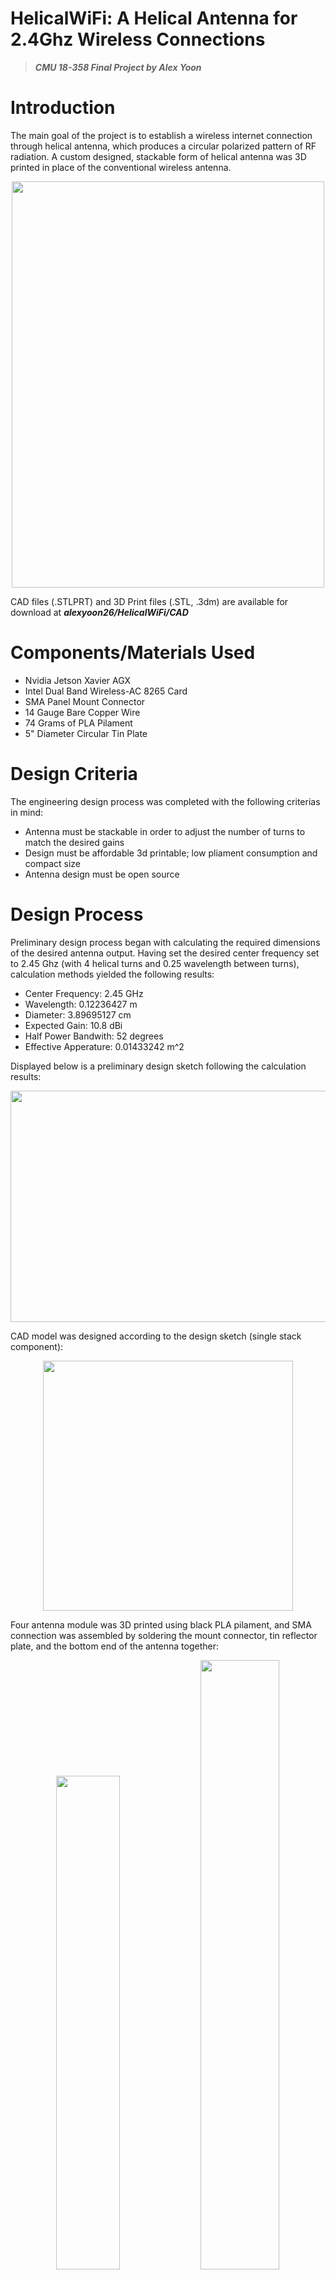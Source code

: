 # HelicalWiFi: A Helical Antenna for 2.4Ghz Wireless Connections

> ***CMU 18-358 Final Project by Alex Yoon***

# Introduction
The main goal of the project is to establish a wireless internet connection through helical antenna, which produces a circular polarized pattern of RF radiation. A custom designed, stackable form of helical antenna was 3D printed in place of the conventional wireless antenna. 

<p align="center">
  <img src="/assets/helical.jpg" width="500" height="650">
</p>

CAD files (.STLPRT) and 3D Print files (.STL, .3dm) are available for download at ***alexyoon26/HelicalWiFi/CAD***

# Components/Materials Used
- Nvidia Jetson Xavier AGX
- Intel Dual Band Wireless-AC 8265 Card
- SMA Panel Mount Connector
- 14 Gauge Bare Copper Wire
- 74 Grams of PLA Pilament
- 5" Diameter Circular Tin Plate

# Design Criteria
The engineering design process was completed with the following criterias in mind:
- Antenna must be stackable in order to adjust the number of turns to match the desired gains
- Design must be affordable 3d printable; low pliament consumption and compact size
- Antenna design must be open source

# Design Process
Preliminary design process began with calculating the required dimensions of the desired antenna output. 
Having set the desired center frequency set to 2.45 Ghz (with 4 helical turns and 0.25 wavelength between turns), calculation methods yielded the following results:
- Center Frequency: 2.45 GHz
- Wavelength: 0.12236427 m
- Diameter: 3.89695127 cm
- Expected Gain: 10.8 dBi
- Half Power Bandwith: 52 degrees
- Effective Apperature: 0.01433242 m^2

Displayed below is a preliminary design sketch following the calculation results:
<p align="center">
  <img src="/assets/design.jpg" width="700" height="370">
</p>

CAD model was designed according to the design sketch (single stack component):
<p align="center">
  <img src="/assets/cad.PNG" width="400" height="400">
</p>

Four antenna module was 3D printed using black PLA pilament, and SMA connection was assembled by soldering the mount connector, tin reflector plate, and the bottom end of the antenna together:
<p align="center" width="100%">
    <img width="45%" src="/assets/helical.jpg"> 
    <img width="50%" src="/assets/connection.jpg"> 
</p>

# Testing
Testing of the helical antenna was conducted using a portable network analyzer rated 11 GHz and a Jetson Xavier AGX with a M.2 Wireless Card installed. The network analyzer was calibrated then displayed the Standing Wave Ratio (SWR) and the S-Parameter of the helical antenna.

***SWR Graph Display (left) and S-Parameter Graph Display (right):***
<p align="center" width="100%">
    <img width="45%" src="/assets/SWR.jpg"> 
    <img width="47%" src="/assets/s11.jpg"> 
</p>

The network analyzer results show that helical antenna is centered around ***2.6GHz***, rather than the desired 2.4GHz range. It has also shown a SWR of 1.229 and antenna gain of 20 dBi. Possible explanations for such result are:
- Effect of material of the 3D printed component (PLA)
- Difference in actual diameter of the Helix due to wire deformation
- Difference in actual diameter of the Helix due to design fault

Further testing was conducted by connecting the antenna to the Jetson's AC8265 Wireless Card, then performing an online network speed test. Speed test was performed on https://www.speedtest.net/ and the result was compared with stock and no antenna installed.

***Helical Antenna:***
<p align="center" width="100%">
    <img width="40%" src="/assets/helicpic.jpg"> 
    <img width="55%" src="/assets/helicspeed.png"> 
</p>

***Stock Antenna:***
<p align="center" width="100%">
    <img width="40%" src="/assets/normpic.jpg"> 
    <img width="55%" src="/assets/normspeed.png"> 
</p>

***No Antenna:***
<p align="center" width="100%">
    <img width="40%" src="/assets/nopic.jpg"> 
    <img width="55%" src="/assets/nonespeed.png"> 
</p>

# Comments
if needed
